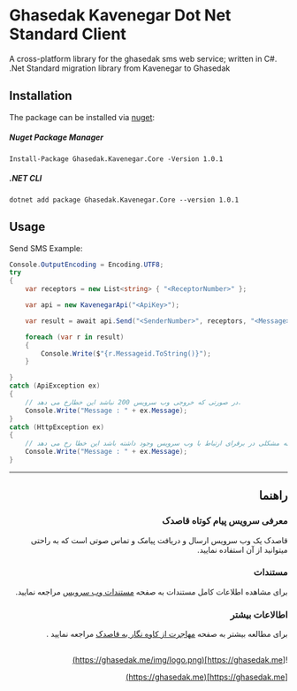 # Ghasedak Kavenegar Dot Net Standard Client
A cross-platform library for the ghasedak sms web service; written in C#.
.Net Standard migration library from Kavenegar to Ghasedak

## Installation
The package can be installed via [nuget](https://www.nuget.org/packages/Ghasedak.Kavenegar.Core/1.0.1):

##### Nuget Package Manager
```
Install-Package Ghasedak.Kavenegar.Core -Version 1.0.1
```
##### .NET CLI
```
dotnet add package Ghasedak.Kavenegar.Core --version 1.0.1
```

## Usage
Send SMS Example:

```c#
Console.OutputEncoding = Encoding.UTF8;
try
{
	var receptors = new List<string> { "<ReceptorNumber>" };

	var api = new KavenegarApi("<ApiKey>");

	var result = await api.Send("<SenderNumber>", receptors, "<Message>");

	foreach (var r in result)
	{
		Console.Write($"{r.Messageid.ToString()}");
	}

}
catch (ApiException ex)
{
	// در صورتی که خروجی وب سرویس 200 نباشد این خطارخ می دهد.
	Console.Write("Message : " + ex.Message);
}
catch (HttpException ex)
{
	// در زمانی که مشکلی در برقرای ارتباط با وب سرویس وجود داشته باشد این خطا رخ می دهد
	Console.Write("Message : " + ex.Message);
}
```





<hr>
<div dir='rtl'>
	
## راهنما

### معرفی سرویس پیام کوتاه قاصدک

قاصدک یک وب سرویس ارسال و دریافت پیامک و تماس صوتی است که به راحتی میتوانید از آن استفاده نمایید.

### مستندات

برای مشاهده اطلاعات کامل مستندات  به صفحه [مستندات وب سرویس](https://ghasedak.me/developers) مراجعه نمایید.
 
### اطالاعات بیشتر
برای مطالعه بیشتر به صفحه 
[مهاجرت از کاوه نگار به قاصدک](https://ghasedak.me/kavenegar)
مراجعه نمایید .


##
![https://ghasedak.me](https://ghasedak.me/img/logo.png)		

[https://ghasedak.me](https://ghasedak.me)	

</div>



